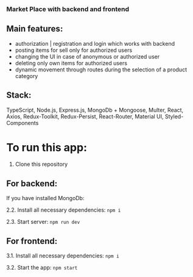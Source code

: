 ### Market Place with backend and frontend

## Main features:
- authorization | registration and login which works with backend
- posting items for sell only for authorized users
- changing the UI in case of anonymous or authorized user
- deleting only own items for authorized users
- dynamic movement through routes during the selection of a product category

## Stack: 
TypeScript, Node.js, Express.js, MongoDb + Mongoose, Multer, React, Axios, Redux-Toolkit, Redux-Persist, React-Router, Material UI, Styled-Components

# To run this app:
1. Clone this repository

## For backend:
If you have installed MongoDb:

2.2. Install all necessary dependencies: ```npm i```

2.3. Start server: ```npm run dev```

## For frontend: 
3.1. Install all necessary dependencies: ```npm i```

3.2. Start the app: ```npm start```
